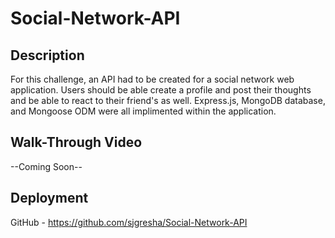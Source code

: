 # Social-Network-API

## Description
For this challenge, an API had to be created for a social network web application. Users should be able create a profile and post their thoughts and be able to react to their friend's as well. Express.js, MongoDB database, and Mongoose ODM were all implimented within the application.

## Walk-Through Video
--Coming Soon--

## Deployment
GitHub - https://github.com/sjgresha/Social-Network-API